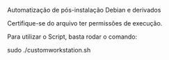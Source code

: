 Automatização de pós-instalação Debian e derivados

Certifique-se do arquivo ter permissões de execução.

Para utilizar o Script, basta rodar o comando:

sudo ./customworkstation.sh